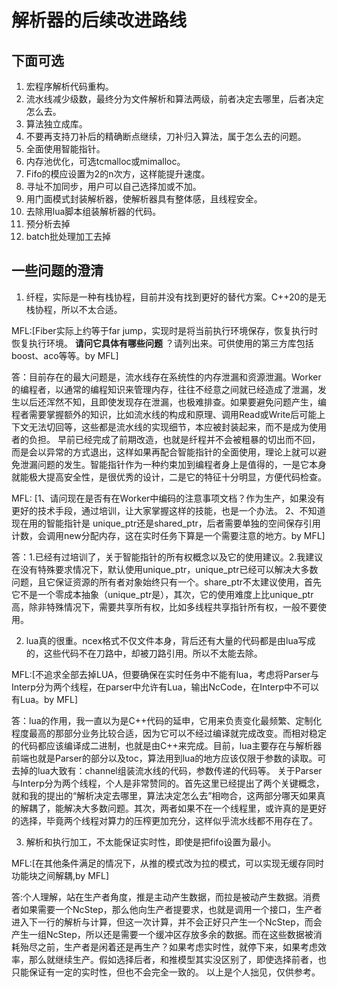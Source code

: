 # 解析器的后续改进路线
## 下面可选
1. 宏程序解析代码重构。
2. 流水线减少级数，最终分为文件解析和算法两级，前者决定去哪里，后者决定怎么去。
3. 算法独立成库。
4. 不要再支持刀补后的精确断点继续，刀补归入算法，属于怎么去的问题。
5. 全面使用智能指针。
6. 内存池优化，可选tcmalloc或mimalloc。
7. Fifo的模应设置为2的n次方，这样能提升速度。
8. 寻址不加同步，用户可以自己选择加或不加。
9. 用门面模式封装解析器，使解析器具有整体感，且线程安全。
10. 去除用lua脚本组装解析器的代码。
11. 预分析去掉
12. batch批处理加工去掉

## 一些问题的澄清
1. 纤程，实际是一种有栈协程，目前并没有找到更好的替代方案。C++20的是无栈协程，所以不太合适。

MFL:[Fiber实际上约等于far jump，实现时是将当前执行环境保存，恢复执行时恢复执行环境。 **请问它具体有哪些问题** ？请列出来。可供使用的第三方库包括 boost、aco等等。by MFL]

答：目前存在的最大问题是，流水线存在系统性的内存泄漏和资源泄漏。Worker的编程者，以通常的编程知识来管理内存，往往不经意之间就已经造成了泄漏，发生以后还浑然不知，且即使发现存在泄漏，也极难排查。如果要避免问题产生，编程者需要掌握额外的知识，比如流水线的构成和原理、调用Read或Write后可能上下文无法切回等，这些都是流水线的实现细节，本应被封装起来，而不是成为使用者的负担。
早前已经完成了前期改造，也就是纤程并不会被粗暴的切出而不回，而是会以异常的方式退出，这样如果再配合智能指针的全面使用，理论上就可以避免泄漏问题的发生。智能指针作为一种约束加到编程者身上是值得的，一是它本身就能极大提高安全性，是很优秀的设计，二是它的特征十分明显，方便代码检查。

MFL: [1、请问现在是否有在Worker中编码的注意事项文档？作为生产，如果没有更好的技术手段，通过培训，让大家掌握这样的技能，也是一个办法。
2、不知道现在用的智能指针是 unique_ptr还是shared_ptr，后者需要单独的空间保存引用计数，会调用new分配内存，这在实时任务下算是一个需要注意的地方。by MFL]

答：1.已经有过培训了，关于智能指针的所有权概念以及它的使用建议。2.我建议在没有特殊要求情况下，默认使用unique_ptr，unique_ptr已经可以解决大多数问题，且它保证资源的所有者对象始终只有一个。share_ptr不太建议使用，首先它不是一个零成本抽象（unique_ptr是），其次，它的使用难度上比unique_ptr高，除非特殊情况下，需要共享所有权，比如多线程共享指针所有权，一般不要使用。

2. lua真的很重。ncex格式不仅文件本身，背后还有大量的代码都是由lua写成的，这些代码不在刀路中，却被刀路引用。所以不太能去除。

MFL:[不追求全部去掉LUA，但要确保在实时任务中不能有lua，考虑将Parser与Interp分为两个线程，在parser中允许有Lua，输出NcCode，在Interp中不可以有Lua。by MFL]

答：lua的作用，我一直以为是C++代码的延申，它用来负责变化最频繁、定制化程度最高的那部分业务比较合适，因为它可以不经过编译就完成改变。而相对稳定的代码都应该编译成二进制，也就是由C++来完成。目前，lua主要存在与解析器前端也就是Parser的部分以及toc，算法用到lua的地方应该仅限于参数的读取。可去掉的lua大致有：channel组装流水线的代码，参数传递的代码等。
关于Parser与Interp分为两个线程，个人是非常赞同的。首先这里已经提出了两个关键概念，就和我的提出的“解析决定去哪里，算法决定怎么去”相吻合，这两部分哪天如果真的解耦了，能解决大多数问题。其次，两者如果不在一个线程里，或许真的是更好的选择，毕竟两个线程对算力的压榨更加充分，这样似乎流水线都不用存在了。

3. 解析和执行加工，不太能保证实时性，即使是把fifo设置为最小。

MFL:[在其他条件满足的情况下，从推的模式改为拉的模式，可以实现无缓存同时功能块之间解耦,by MFL]

答:个人理解，站在生产者角度，推是主动产生数据，而拉是被动产生数据。消费者如果需要一个NcStep，那么他向生产者提要求，也就是调用一个接口，生产者进入下一行的解析与计算，但这一次计算，并不会正好只产生一个NcStep，而会产生一组NcStep，所以还是需要一个缓冲区存放多余的数据。而在这些数据被消耗殆尽之前，生产者是闲着还是再生产？如果考虑实时性，就停下来，如果考虑效率，那么就继续生产。假如选择后者，和推模型其实没区别了，即使选择前者，也只能保证有一定的实时性，但也不会完全一致的。
以上是个人拙见，仅供参考。
